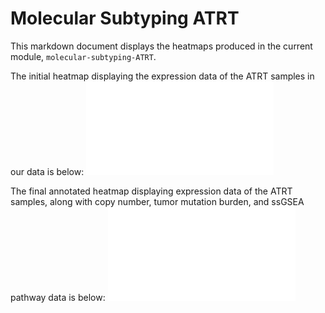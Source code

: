 # Molecular Subtyping ATRT

This markdown document displays the heatmaps produced in the current module, `molecular-subtyping-ATRT`.

The initial heatmap displaying the expression data of the ATRT samples in our data is below:
![](plots/initial_heatmap.pdf)

The final annotated heatmap displaying expression data of the ATRT samples, along with copy number, tumor mutation burden, and ssGSEA pathway data is below:
![](plots/final_annotated_heatmap.pdf)